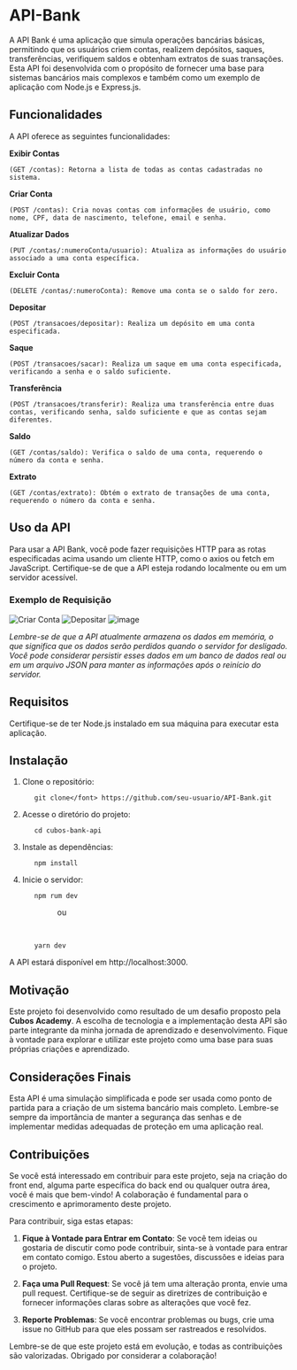 # API-Bank

A API Bank é uma aplicação que simula operações bancárias básicas, permitindo que os usuários criem contas, realizem depósitos, saques, transferências, verifiquem saldos e obtenham extratos de suas transações. Esta API foi desenvolvida com o propósito de fornecer uma base para sistemas bancários mais complexos e também como um exemplo de aplicação com Node.js e Express.js.

## Funcionalidades

A API oferece as seguintes funcionalidades:

**Exibir Contas**  
```
(GET /contas): Retorna a lista de todas as contas cadastradas no sistema.
```
**Criar Conta** 
```
(POST /contas): Cria novas contas com informações de usuário, como nome, CPF, data de nascimento, telefone, email e senha.
```
**Atualizar Dados** 
```
(PUT /contas/:numeroConta/usuario): Atualiza as informações do usuário associado a uma conta específica.
```
**Excluir Conta**  
```
(DELETE /contas/:numeroConta): Remove uma conta se o saldo for zero.
```
**Depositar**  
```
(POST /transacoes/depositar): Realiza um depósito em uma conta especificada.
```
**Saque**  
```
(POST /transacoes/sacar): Realiza um saque em uma conta especificada, verificando a senha e o saldo suficiente.
```
**Transferência**  
```
(POST /transacoes/transferir): Realiza uma transferência entre duas contas, verificando senha, saldo suficiente e que as contas sejam diferentes.
```
**Saldo**  
```
(GET /contas/saldo): Verifica o saldo de uma conta, requerendo o número da conta e senha.
```
**Extrato**  
```
(GET /contas/extrato): Obtém o extrato de transações de uma conta, requerendo o número da conta e senha.
```
## Uso da API

Para usar a API Bank, você pode fazer requisições HTTP para as rotas especificadas acima usando um cliente HTTP, como o axios ou fetch em JavaScript. Certifique-se de que a API esteja rodando localmente ou em um servidor acessível.

### Exemplo de Requisição
![Criar Conta](https://github.com/Stormlig/API-Bank/assets/114263838/437c6929-2616-4539-ba43-43fbeecaaf9d)
![Depositar](https://github.com/Stormlig/API-Bank/assets/114263838/0cfa7cb9-2589-48fc-9e51-85fb47733c49)
![image](https://github.com/Stormlig/API-Bank/assets/114263838/a1155144-4925-4ce4-9bf7-88dffb8e2d60)  


_Lembre-se de que a API atualmente armazena os dados em memória, o que significa que os dados serão perdidos quando o servidor for desligado. Você pode considerar persistir esses dados em um banco de dados real ou em um arquivo JSON para manter as informações após o reinício do servidor._

## Requisitos

Certifique-se de ter Node.js instalado em sua máquina para executar esta aplicação.

## Instalação

1. Clone o repositório:
   ```
      git clone</font> https://github.com/seu-usuario/API-Bank.git
   ```
3. Acesse o diretório do projeto:
   ```  
      cd cubos-bank-api
    ```
5. Instale as dependências:
   ```
      npm install
    ```
7. Inicie o servidor:
   ```
      npm rum dev
   ```

    &nbsp;&nbsp;&nbsp;&nbsp;&nbsp;&nbsp;&nbsp;&nbsp;&nbsp;&nbsp;&nbsp;&nbsp;&nbsp;&nbsp;&nbsp;&nbsp;ou
    
    <br>

    
   ``` 
      yarn dev  
    ```
A API estará disponível em http://localhost:3000.

## Motivação

Este projeto foi desenvolvido como resultado de um desafio proposto pela **Cubos Academy**. A escolha de tecnologia e a implementação desta API são parte integrante da minha jornada de aprendizado e desenvolvimento. Fique à vontade para explorar e utilizar este projeto como uma base para suas próprias criações e aprendizado.

## Considerações Finais

Esta API é uma simulação simplificada e pode ser usada como ponto de partida para a criação de um sistema bancário mais completo. Lembre-se sempre da importância de manter a segurança das senhas e de implementar medidas adequadas de proteção em uma aplicação real.

## Contribuições

Se você está interessado em contribuir para este projeto, seja na criação do front end, alguma parte específica do back end ou qualquer outra área, você é mais que bem-vindo! A colaboração é fundamental para o crescimento e aprimoramento deste projeto.

Para contribuir, siga estas etapas:

1. **Fique à Vontade para Entrar em Contato**: Se você tem ideias ou gostaria de discutir como pode contribuir, sinta-se à vontade para entrar em contato comigo. Estou aberto a sugestões, discussões e ideias para o projeto.

2. **Faça uma Pull Request**: Se você já tem uma alteração pronta, envie uma pull request. Certifique-se de seguir as diretrizes de contribuição e fornecer informações claras sobre as alterações que você fez.

3. **Reporte Problemas**: Se você encontrar problemas ou bugs, crie uma issue no GitHub para que eles possam ser rastreados e resolvidos.

Lembre-se de que este projeto está em evolução, e todas as contribuições são valorizadas. Obrigado por considerar a colaboração!
